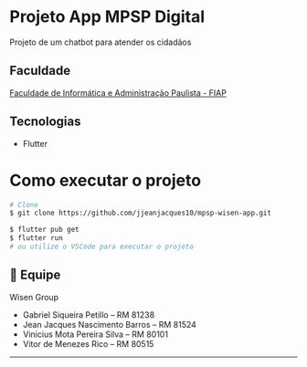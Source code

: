 # Projeto App MPSP Digital

Projeto de um chatbot para atender os cidadãos 

## Faculdade

[Faculdade de Informática e Administração Paulista - FIAP](https://www.fiap.com.br/)

## Tecnologias 

- Flutter

# Como executar o projeto

```bash
# Clone
$ git clone https://github.com/jjeanjacques10/mpsp-wisen-app.git

$ flutter pub get
$ flutter run
# ou utilize o VSCode para executar o projeto
```

## 👊 Equipe 

Wisen Group

- Gabriel Siqueira Petillo – RM 81238
- Jean Jacques Nascimento Barros – RM 81524
- Vinicius Mota Pereira Silva – RM 80101
- Vitor de Menezes Rico – RM 80515
---